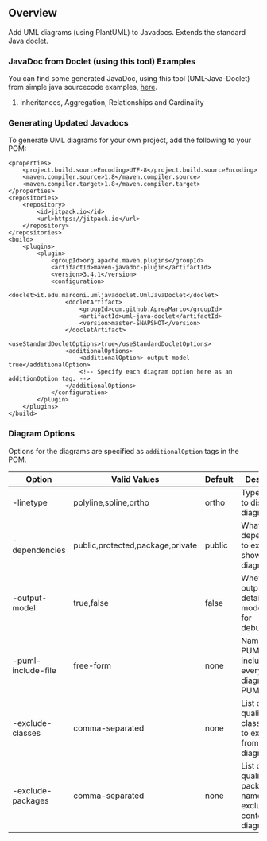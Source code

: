 ## Overview ##

Add UML diagrams (using PlantUML) to Javadocs. Extends the standard Java doclet.

### JavaDoc from Doclet (using this tool) Examples ###

You can find some generated JavaDoc, using this tool (UML-Java-Doclet) from simple java sourcecode
examples, [here](https://github.com/ApreaMarco/examples_uml-java-doclet).

1. Inheritances, Aggregation, Relationships and Cardinality

### Generating Updated Javadocs ###

To generate UML diagrams for your own project, add the following to your POM:

    <properties>
        <project.build.sourceEncoding>UTF-8</project.build.sourceEncoding>
        <maven.compiler.source>1.8</maven.compiler.source>
        <maven.compiler.target>1.8</maven.compiler.target>
    </properties>
    <repositories>
        <repository>
            <id>jitpack.io</id>
            <url>https://jitpack.io</url>
        </repository>
    </repositories>
    <build>
        <plugins>
            <plugin>
                <groupId>org.apache.maven.plugins</groupId>
                <artifactId>maven-javadoc-plugin</artifactId>
                <version>3.4.1</version>
                <configuration>
                    <doclet>it.edu.marconi.umljavadoclet.UmlJavaDoclet</doclet>
                    <docletArtifact>
                        <groupId>com.github.ApreaMarco</groupId>
                        <artifactId>uml-java-doclet</artifactId>
                        <version>master-SNAPSHOT</version>
                    </docletArtifact>
                    <useStandardDocletOptions>true</useStandardDocletOptions>
                    <additionalOptions>
                        <additionalOption>-output-model true</additionalOption>
                        <!-- Specify each diagram option here as an additionOption tag. -->
                    </additionalOptions>
                </configuration>
            </plugin>
        </plugins>
    </build>

### Diagram Options ###

Options for the diagrams are specified as `additionalOption` tags in the POM.

| Option             | Valid Values                     | Default | Description                                                       |
|--------------------|----------------------------------|---------|-------------------------------------------------------------------|
| -linetype          | polyline,spline,ortho            | ortho   | Types of lines to display on diagrams                             |
| -dependencies      | public,protected,package,private | public  | What dependencies to explicitly show on the diagram               |
| -output-model      | true,false                       | false   | Whether to output the details of the model (useful for debugging) |
| -puml-include-file | free-form                        | none    | Name of PUML file to include in every diagram PUML                |
| -exclude-classes   | comma-separated                  | none    | List of qualified class names to exclude from context diagrams    |
| -exclude-packages  | comma-separated                  | none    | List of qualified package names to exclude from context diagrams  |
